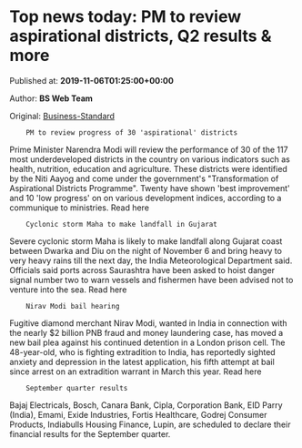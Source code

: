 
# Top news today: PM to review aspirational districts, Q2 results & more

Published at: **2019-11-06T01:25:00+00:00**

Author: **BS Web Team**

Original: [Business-Standard](https://www.business-standard.com/article/current-affairs/top-news-today-pm-to-review-aspirational-districts-q2-results-more-119110600126_1.html)


        PM to review progress of 30 'aspirational' districts
      
Prime Minister Narendra Modi will review the performance of 30 of the 117 most underdeveloped districts in the country on various indicators such as health, nutrition, education and agriculture. These districts were identified by the Niti Aayog and come under the government's "Transformation of Aspirational Districts Programme". Twenty have shown 'best improvement' and 10 'low progress' on on various development indices, according to a communique to ministries. Read here

        Cyclonic storm Maha to make landfall in Gujarat
      
Severe cyclonic storm Maha is likely to make landfall along Gujarat coast between Dwarka and Diu on the night of November 6 and bring heavy to very heavy rains till the next day, the India Meteorological Department said. Officials said ports across Saurashtra have been asked to hoist danger signal number two to warn vessels and fishermen have been advised not to venture into the sea. Read here

        Nirav Modi bail hearing
      
Fugitive diamond merchant Nirav Modi, wanted in India in connection with the nearly $2 billion PNB fraud and money laundering case, has moved a new bail plea against his continued detention in a London prison cell. The 48-year-old, who is fighting extradition to India, has reportedly sighted anxiety and depression in the latest application, his fifth attempt at bail since arrest on an extradition warrant in March this year. Read here

        September quarter results
      
Bajaj Electricals, Bosch, Canara Bank, Cipla, Corporation Bank, EID Parry (India), Emami, Exide Industries, Fortis Healthcare, Godrej Consumer Products, Indiabulls Housing Finance, Lupin, are scheduled to declare their financial results for the September quarter.
